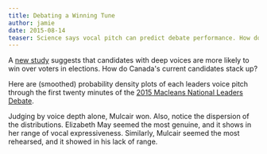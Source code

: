```yaml
---
title: Debating a Winning Tune
author: jamie
date: 2015-08-14
teaser: Science says vocal pitch can predict debate performance. How do Canada's party leaders stack up?
---
```

<link rel="stylesheet" href="/articles/debating-a-winning-tune/style.css">

A [new study](http://journals.plos.org/plosone/article?id=10.1371/journal.pone.0133779) suggests that candidates with deep voices are more likely to win over voters in elections. How do Canada's current candidates stack up?

Here are (smoothed) probability density plots of each leaders voice pitch through the first twenty minutes of the [2015 Macleans National Leaders Debate](http://www.macleans.ca/national-leaders-debate/).

<div class="oversize canada-leaders-debate-vis"></div>
<script src="//cdnjs.cloudflare.com/ajax/libs/d3/3.3.9/d3.js"></script>
<script src="/articles/debating-a-winning-tune/canada-leaders-debate-vis.js"></script>

Judging by voice depth alone, Mulcair won. Also, notice the dispersion of the distributions. Elizabeth May seemed the most genuine, and it shows in her range of vocal expressiveness. Similarly, Mulcair seemed the most rehearsed, and it showed in his lack of range.